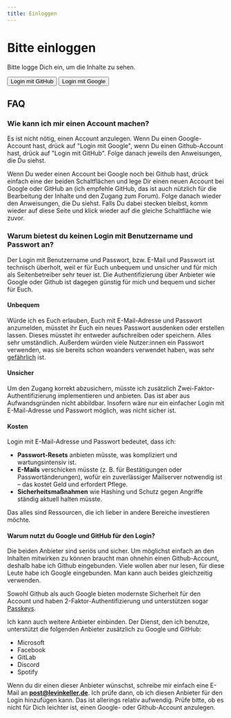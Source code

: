 ```yaml
---
title: Einloggen
---
```


<div class="container padding-top--lg">

# Bitte einloggen

Bitte logge Dich ein, um die Inhalte zu sehen.

<div class="padding-bottom--md">
<button type="button" class="button button--primary" id="loginWithGithub">
    Login mit GitHub
</button>

<button type="button" class="button button--primary" id="loginWithGoogle">
    Login mit Google
</button>
</div>

## FAQ

### Wie kann ich mir einen Account machen?

Es ist nicht nötig, einen Account anzulegen. Wenn Du einen Google-Account hast,
drück auf "Login mit Google", wenn Du einen Github-Account hast, drück auf
"Login mit GitHub". Folge danach jeweils den Anweisungen, die Du siehst.

Wenn Du weder einen Account bei Google noch bei Github hast, drück einfach eine
der beiden Schaltflächen und lege Dir einen neuen Account bei Google oder GitHub
an (ich empfehle GitHub, das ist auch nützlich für die Bearbeitung der Inhalte
und den Zugang zum Forum). Folge danach wieder den Anweisungen, die Du siehst.
Falls Du dabei stecken bleibst, komm wieder auf diese Seite und klick wieder auf
die gleiche Schaltfläche wie zuvor.

### Warum bietest du keinen Login mit Benutzername und Passwort an?

Der Login mit Benutzername und Passwort, bzw. E-Mail und Passwort ist technisch
überholt, weil er für Euch unbequem und unsicher und für mich als
Seitenbetreiber sehr teuer ist. Die Authentifizierung über Anbieter wie Google
oder Github ist dagegen günstig für mich und bequem und sicher für Euch.

#### Unbequem

Würde ich es Euch erlauben, Euch mit E-Mail-Adresse und Passwort anzumelden,
müsstet ihr Euch ein neues Passwort ausdenken oder erstellen lassen. Dieses
müsstet ihr entweder aufschreiben oder speichern. Alles sehr umständlich.
Außerdem würden viele Nutzer:innen ein Passwort verwenden, was sie bereits schon
woanders verwendet haben, was sehr
[gefährlich](https://www.bsi.bund.de/DE/Themen/Verbraucherinnen-und-Verbraucher/Informationen-und-Empfehlungen/Cyber-Sicherheitsempfehlungen/Accountschutz/Sichere-Passwoerter-erstellen/Umgang-mit-Passwoertern/umgang-mit-passwoertern_node.html#:~:text=Viele%20Anwenderinnen%20und,ebenfalls%20verwendet%20wird.)
ist.

#### Unsicher

Um den Zugang korrekt abzusichern, müsste ich zusätzlich
Zwei-Faktor-Authentifizierung implementieren und anbieten. Das ist aber aus
Aufwandsgründen nicht abbildbar. Insofern wäre nur ein einfacher Login mit
E-Mail-Adresse und Passwort möglich, was nicht sicher ist.

#### Kosten

Login mit E-Mail-Adresse und Passwort bedeutet, dass ich:

- **Passwort-Resets** anbieten müsste, was kompliziert und wartungsintensiv ist.
- **E-Mails** verschicken müsste (z. B. für Bestätigungen oder
  Passwortänderungen), wofür ein zuverlässiger Mailserver notwendig ist – das
  kostet Geld und erfordert Pflege.
- **Sicherheitsmaßnahmen** wie Hashing und Schutz gegen Angriffe ständig aktuell
  halten müsste.

Das alles sind Ressourcen, die ich lieber in andere Bereiche investieren möchte.

#### Warum nutzt du Google und GitHub für den Login?

Die beiden Anbieter sind seriös und sicher. Um möglichst einfach an den Inhalten
mitwirken zu können braucht man ohnehin einen Github-Account, deshalb habe ich
Github eingebunden. Viele wollen aber nur lesen, für diese Leute habe ich Google
eingebunden. Man kann auch beides gleichzeitig verwenden.

Sowohl Github als auch Google bieten modernste Sicherheit für den Account und
haben 2-Faktor-Authentifizierung und unterstützen sogar
[Passkeys](https://www.bsi.bund.de/DE/Themen/Verbraucherinnen-und-Verbraucher/Informationen-und-Empfehlungen/Cyber-Sicherheitsempfehlungen/Accountschutz/Passkeys/passkeys-anmelden-ohne-passwort_node.html).

Ich kann auch weitere Anbieter einbinden. Der Dienst, den ich benutze,
unterstützt die folgenden Anbieter zusätzlich zu Google und GitHub:

- Microsoft
- Facebook
- GitLab
- Discord
- Spotify

Wenn du dir einen dieser Anbieter wünschst, schreibe mir einfach eine E-Mail an
**[post@levinkeller.de](mailto:post@levinkeller.de)**. Ich prüfe dann, ob ich
diesen Anbieter für den Login hinzufügen kann. Das ist allerings relativ
aufwendig. Prüfe bitte, ob es nicht für Dich leichter ist, einen Google- oder
Github-Account anzulegen.

</div>

<script src="/public/pocketbase.umd.js"></script>

<script>

  const pb = new PocketBase('https://api.xn--rssing-wxa.de/');
  const loginWithGithub = () =>
    pb
      .collection('users')
      .authWithOAuth2({ provider: 'github' })
      .then(saveTokenFromAuthStoreAsCookieAndReloadPage);

  const loginWithGoogle = () =>
    pb
      .collection('users')
      .authWithOAuth2({ provider: 'google' })
      .then(saveTokenFromAuthStoreAsCookieAndReloadPage);

  const saveTokenFromAuthStoreAsCookieAndReloadPage = () =>
    fetch('/api/cookie', {
      method: 'POST',
      headers: { 'Content-Type': 'application/json' },
      body: JSON.stringify({ token: pb.authStore.token }),
    }).then(() => window.location.reload());

  document.addEventListener('DOMContentLoaded', () => {
    document
      .getElementById('loginWithGoogle')
      .addEventListener('click', loginWithGoogle);
    document
      .getElementById('loginWithGithub')
      .addEventListener('click', loginWithGithub);
  });

</script>
